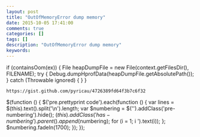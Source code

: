 ```yaml
---
layout: post
title: "OutOfMemoryError dump memory"
date: 2015-10-05 17:41:00 
comments: true
categories: []
tags: []
description: "OutOfMemoryError dump memory"
keywords: 
---
```



 
  if (containsOom(ex)) {
      File heapDumpFile = new File(context.getFilesDir(), FILENAME);
      try {
        Debug.dumpHprofData(heapDumpFile.getAbsolutePath());
      } catch (Throwable ignored) {
      }
    }
  
   
    https://gist.github.com/pyricau/4726389fd64f3b7c6f32
   
  
 
 
  $(function () {
                $('pre.prettyprint code').each(function () {
                    var lines = $(this).text().split('\n').length;
                    var $numbering = $('').addClass('pre-numbering').hide();
                    $(this).addClass('has-numbering').parent().append($numbering);
                    for (i = 1; i ').text(i));
                    };
                    $numbering.fadeIn(1700);
                });
            });
 


